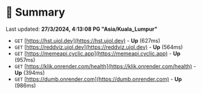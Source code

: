 # 📖 Summary
Last updated: **27/3/2024, 4:13:08 PG "Asia/Kuala_Lumpur"**

- `GET` [https://hst.ujol.dev](https://hst.ujol.dev) - **Up** (627ms)
- `GET` [https://reddviz.ujol.dev](https://reddviz.ujol.dev) - **Up** (564ms)
- `GET` [https://memeapi.cyclic.app](https://memeapi.cyclic.app) - **Up** (957ms)
- `GET` [https://klik.onrender.com/health](https://klik.onrender.com/health) - **Up** (394ms)
- `GET` [https://dumb.onrender.com](https://dumb.onrender.com) - **Up** (986ms)

